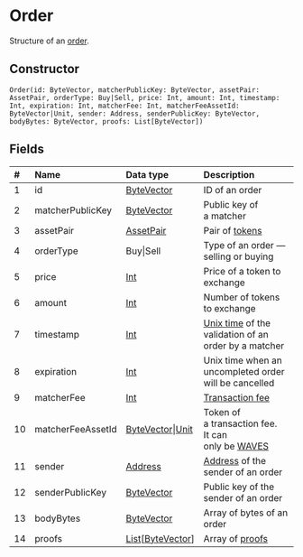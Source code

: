 # Order

Structure of an [order](/en/blockchain/binary-format/order-binary-format).

## Constructor

``` ride
Order(id: ByteVector, matcherPublicKey: ByteVector, assetPair: AssetPair, orderType: Buy|Sell, price: Int, amount: Int, timestamp: Int, expiration: Int, matcherFee: Int, matcherFeeAssetId: ByteVector|Unit, sender: Address, senderPublicKey: ByteVector, bodyBytes: ByteVector, proofs: List[ByteVector])
```

## Fields

|   #   | Name | Data type | Description |
| :--- | :--- | :--- | :--- |
| 1 | id | [ByteVector](/en/ride/data-types/byte-vector) | ID of an order |
| 2 | matcherPublicKey | [ByteVector](/en/ride/data-types/byte-vector) | Public key of a matcher |
| 3 | assetPair | [AssetPair](/en/ride/structures/common-structures/asset-pair) | Pair of [tokens](/en/blockchain/token/) |
| 4 | orderType | Buy&#124;Sell | Type of an order — selling or buying |
| 5 | price | [Int](/en/ride/data-types/int) | Price of a token to exchange |
| 6 | amount | [Int](/en/ride/data-types/int) | Number of tokens to exchange |
| 7 | timestamp | [Int](/en/ride/data-types/int) | [Unix time](https://en.wikipedia.org/wiki/Unix_time) of the validation of an order by a matcher  |
| 8 | expiration | [Int](/en/ride/data-types/int) | Unix time when an uncompleted order will be cancelled |
| 9 | matcherFee | [Int](/en/ride/data-types/int) | [Transaction fee](/en/blockchain/transaction/transaction-fee) |
| 10 | matcherFeeAssetId | [ByteVector](/en/ride/data-types/byte-vector)&#124;[Unit](/en/ride/data-types/unit) | Token of a transaction fee.<br>It can only be [WAVES](/en/blockchain/token/waves) |
| 11 | sender | [Address](/en/ride/structures/common-structures/address) | [Address](/en/blockchain/account/address) of the sender of an order |
| 12 | senderPublicKey | [ByteVector](/en/ride/data-types/byte-vector) | Public key of the sender of an order |
| 13 | bodyBytes | [ByteVector](/en/ride/data-types/byte-vector) | Array of bytes of an order |
| 14 | proofs | [List](/en/ride/data-types/list)[[ByteVector](/en/ride/data-types/byte-vector)] | Array of [proofs](/en/blockchain/transaction/transaction-proof) |
